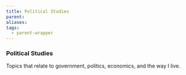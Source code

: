 ```yaml
---
title: Political Studies
parent: 
aliases: 
tags:
  - parent-wrapper
---
```

### Political Studies
Topics that relate to government, politics, economics, and the way I live.